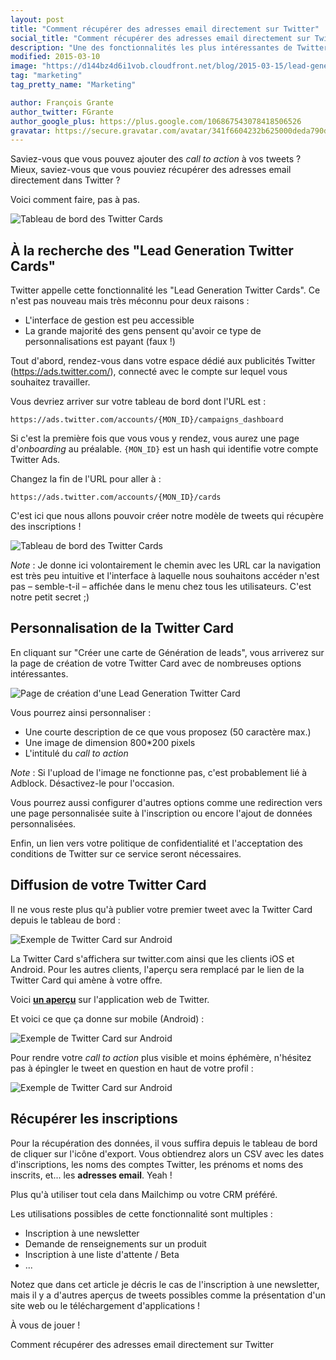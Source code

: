 ```yaml
---
layout: post
title: "Comment récupérer des adresses email directement sur Twitter"
social_title: "Comment récupérer des adresses email directement sur Twitter"
description: "Une des fonctionnalités les plus intéressantes de Twitter est assez méconnue. Elle permet pourtant de recupérer des leads directement sur le réseau social !"
modified: 2015-03-10
image: "https://d144bz4d6i1vob.cloudfront.net/blog/2015-03-15/lead-generation-twitter-card-example.png"
tag: "marketing"
tag_pretty_name: "Marketing"

author: François Grante
author_twitter: FGrante
author_google_plus: https://plus.google.com/106867543078418506526
gravatar: https://secure.gravatar.com/avatar/341f6604232b625000deda790d8d39cd?d=mm&s=30&r=G
---
```


Saviez-vous que vous pouvez ajouter des *call to action* à vos tweets ? Mieux, saviez-vous que vous pouviez récupérer des adresses email directement dans Twitter ?

Voici comment faire, pas à pas.

<img alt="Tableau de bord des Twitter Cards" src="https://d144bz4d6i1vob.cloudfront.net/blog/2015-03-15/lead-generation-twitter-card-example.png" class="img-responsive">

## À la recherche des "Lead Generation Twitter Cards"

Twitter appelle cette fonctionnalité les "Lead Generation Twitter Cards". Ce n'est pas nouveau mais très méconnu pour deux raisons :

* L'interface de gestion est peu accessible
* La grande majorité des gens pensent qu'avoir ce type de personnalisations est payant (faux !)

Tout d'abord, rendez-vous dans votre espace dédié aux publicités Twitter (<a href="https://ads.twitter.com/" target="_blank">https://ads.twitter.com/</a>), connecté avec le compte sur lequel vous souhaitez travailler.

Vous devriez arriver sur votre tableau de bord dont l'URL est :

```https://ads.twitter.com/accounts/{MON_ID}/campaigns_dashboard```

Si c'est la première fois que vous vous y rendez, vous aurez une page d'*onboarding* au préalable. `{MON_ID}` est un hash qui identifie votre compte Twitter Ads.

Changez la fin de l'URL pour aller à :

```https://ads.twitter.com/accounts/{MON_ID}/cards```

C'est ici que nous allons pouvoir créer notre modèle de tweets qui récupère des inscriptions !

<img alt="Tableau de bord des Twitter Cards" src="https://d144bz4d6i1vob.cloudfront.net/blog/2015-03-15/twitter-cards-dashboard.png" class="img-responsive">

*Note* : Je donne ici volontairement le chemin avec les URL car la navigation est très peu intuitive et l'interface à laquelle nous souhaitons accéder n'est pas &ndash; semble-t-il &ndash; affichée dans le menu chez tous les utilisateurs. C'est notre petit secret ;)

## Personnalisation de la Twitter Card

En cliquant sur "Créer une carte de Génération de leads", vous arriverez sur la page de création de votre Twitter Card avec de nombreuses options intéressantes.

<img alt="Page de création d'une Lead Generation Twitter Card" src="https://d144bz4d6i1vob.cloudfront.net/blog/2015-03-15/create-lead-generation-twitter-card.png" class="img-responsive">

Vous pourrez ainsi personnaliser :

* Une courte description de ce que vous proposez (50 caractère max.)
* Une image de dimension 800*200 pixels
* L'intitulé du *call to action*

*Note* : Si l'upload de l'image ne fonctionne pas, c'est probablement lié à Adblock. Désactivez-le pour l'occasion.

Vous pourrez aussi configurer d'autres options comme une redirection vers une page personnalisée suite à l'inscription ou encore l'ajout de données personnalisées.

Enfin, un lien vers votre politique de confidentialité et l'acceptation des conditions de Twitter sur ce service seront nécessaires.

## Diffusion de votre Twitter Card

Il ne vous reste plus qu'à publier votre premier tweet avec la Twitter Card depuis le tableau de bord :

<img alt="Exemple de Twitter Card sur Android" src="https://d144bz4d6i1vob.cloudfront.net/blog/2015-03-15/tweet-publication.png" class="img-responsive">

La Twitter Card s'affichera sur twitter.com ainsi que les clients iOS et Android. Pour les autres clients, l'aperçu sera remplacé par le lien de la Twitter Card qui amène à votre offre.

Voici <a href="https://twitter.com/_Firmapi/status/577125965454708736" target="_blank">**un aperçu**</a> sur l'application web de Twitter.

Et voici ce que ça donne sur mobile (Android) :

<img style="max-width: 400px;" alt="Exemple de Twitter Card sur Android" src="https://d144bz4d6i1vob.cloudfront.net/blog/2015-03-15/lead-generation-twitter-card-android.png" class="img-responsive">

Pour rendre votre *call to action* plus visible et moins éphémère, n'hésitez pas à épingler le tweet en question en haut de votre profil :

<img style="max-width: 400px;" alt="Exemple de Twitter Card sur Android" src="https://d144bz4d6i1vob.cloudfront.net/blog/2015-03-15/pinned-tweet-call-to-action.png" class="img-responsive">

## Récupérer les inscriptions

Pour la récupération des données, il vous suffira depuis le tableau de bord de cliquer sur l'icône d'export. Vous obtiendrez alors un CSV avec les dates d'inscriptions, les noms des comptes Twitter, les prénoms et noms des inscrits, et... les **adresses email**. Yeah !

Plus qu'à utiliser tout cela dans Mailchimp ou votre CRM préféré.

Les utilisations possibles de cette fonctionnalité sont multiples :

* Inscription à une newsletter
* Demande de renseignements sur un produit
* Inscription à une liste d'attente / Beta
* ...

Notez que dans cet article je décris le cas de l'inscription à une newsletter, mais il y a d'autres aperçus de tweets possibles comme la présentation d'un site web ou le téléchargement d'applications !

À vous de jouer !

<div class="click-to-tweet">
  Comment récupérer des adresses email directement sur Twitter
  <a class="tweet-link" data-original-title="Tweeter ça" data-placement="top" data-toggle="tooltip" href="https://twitter.com/intent/tweet?text=Comment%20r%C3%A9cup%C3%A9rer%20des%20adresses%20email%20directement%20sur%20Twitter&url=http://blog.firmapi.com/lead-generation-twitter-card/&related=_Firmapi&via=_Firmapi"><i class="fa fa-twitter"></i></a>
</div>
